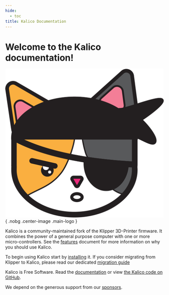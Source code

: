 ```yaml
---
hide:
  - toc
title: Kalico Documentation
---
```


# Welcome to the Kalico documentation!

![](logo/kalico-big.png){ .nobg .center-image .main-logo }

Kalico is a community-maintained fork of the Klipper 3D-Printer firmware. 
It combines the power of a general purpose computer with one or more 
micro-controllers. See the [features](Features.md) document for more 
information on why you should use Kalico.

To begin using Kalico start by [installing](Installation.md) it. If you 
consider migrating from Klipper to Kalico, please read our dedicated
[migration guide](Migrating_from_Klipper.md)

Kalico is Free Software. Read the [documentation](Overview.md) or
view [the Kalico code on GitHub](https://github.com/KalicoCrew/kalico).

We depend on the generous support from our [sponsors](Sponsors.md).
